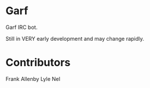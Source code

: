 Garf
====

Garf IRC bot.

Still in VERY early development and may change rapidly.

Contributors
===

Frank Allenby
Lyle Nel
